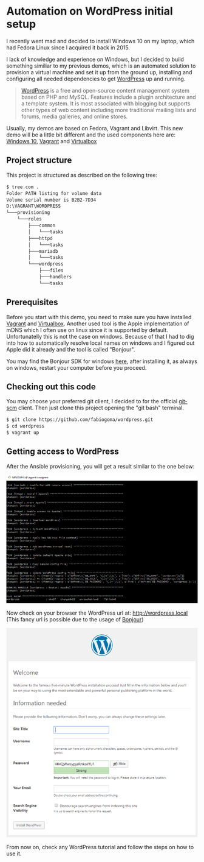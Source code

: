 # Automation on WordPress initial setup

I recently went mad and decided to install Windows 10 on my laptop, which had Fedora Linux since I acquired it back in 2015.

I lack of knowledge and experience on Windows, but I decided to build something similiar to my previous demos, which is an automated solution to provision a virtual machine and set it up from the ground up, installing and configuring all needed dependencies to get [WordPress](https://wordpress.org/) up and running.

>[WordPress](https://wordpress.org/) is a free and open-source content management system based on PHP and MySQL. Features include a plugin architecture and a template system. It is most associated with blogging but supports other types of web content including more traditional mailing lists and forums, media galleries, and online stores.

Usually, my demos are based on Fedora, Vagrant and Libvirt. This new demo will be a little bit different and the used components here are: [Windows 10](https://www.microsoft.com/software-download/windows10), [Vagrant](https://www.vagrantup.com/) and [Virtualbox](https://www.virtualbox.org/)

## Project structure

This project is structured as described on the following tree:

```bash
$ tree.com .
Folder PATH listing for volume data
Volume serial number is B2B2-7D34
D:\VAGRANT\WORDPRESS
└───provisioning
    └───roles
        ├───common
        │   └───tasks
        ├───httpd
        │   └───tasks
        ├───mariadb
        │   └───tasks
        └───wordpress
            ├───files
            ├───handlers
            └───tasks
```

## Prerequisites

Before you start with this demo, you need to make sure you have installed [Vagrant](https://www.vagrantup.com/) and [Virtualbox](https://www.virtualbox.org/). Another used tool is the Apple implementation of mDNS which I often use on linux since it is supported by default. Unfortunatelly this is not the case on windows. Because of that I had to dig into how to automatically resolve local names on windows and I figured out Apple did it already and the tool is called "Bonjour".

You may find the Bonjour SDK for windows [here](https://developer.apple.com/bonjour/), after installing it, as always on windows, restart your computer before you proceed.

## Checking out this code

You may choose your preferred git client, I decided to for the official [git-scm](https://git-scm.com/) client. Then just clone this project opening the "git bash" terminal.

```bash
$ git clone https://github.com/fabiogoma/wordpress.git
$ cd wordpress
$ vagrant up
```

## Getting access to WordPress

After the Ansible provisioning, you will get a result similar to the one below: 

<p align="center">
  <img src="images/vagrant-status.png">
</p>

Now check on your browser the WordPress url at: http://wordpress.local (This fancy url is possible due to the usage of [Bonjour](https://developer.apple.com/bonjour/))

<p align="center">
  <img src="images/WordPress-admin-page.png">
</p>

From now on, check any WordPress tutorial and follow the steps on how to use it.
